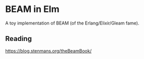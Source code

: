 # BEAM in Elm

A toy implementation of BEAM (of the Erlang/Elixir/Gleam fame).

## Reading

https://blog.stenmans.org/theBeamBook/
